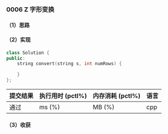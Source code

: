 ### 0006 Z 字形变换

#### （1）思路

#### （2）实现

```cpp
class Solution {
public:
    string convert(string s, int numRows) {

    }
};
```

| 提交结果 | 执行用时 (pctl%) | 内存消耗 (pctl%) | 语言 |
|:---------|:-----------------|:-----------------|:-----|
| 通过     |  ms (%)   |  MB (%)  | cpp  |

#### （3）收获
